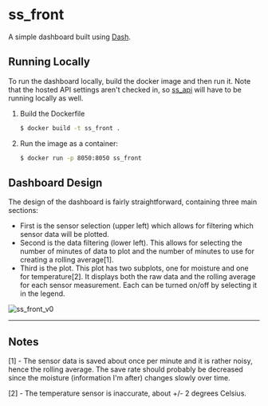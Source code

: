 # ss_front
A simple dashboard built using [Dash](https://plot.ly/products/dash/).

## Running Locally
To run the dashboard locally, build the docker image and then run it. Note that the hosted API settings aren't checked in, so [ss_api](https://github.com/andschneider/ss_api) will have to be running locally as well.

1) Build the Dockerfile
    ```bash
    $ docker build -t ss_front .
    ```
2) Run the image as a container:
    ```bash
    $ docker run -p 8050:8050 ss_front
    ```

## Dashboard Design
The design of the dashboard is fairly straightforward, containing three main sections:
 - First is the sensor selection (upper left) which allows for filtering which sensor data will be plotted.
 - Second is the data filtering (lower left). This allows for selecting the number of minutes of data to plot and the number of minutes to use for creating a rolling average[1].
 - Third is the plot. This plot has two subplots, one for moisture and one for temperature[2]. It displays both the raw data and the rolling average for each sensor measurement. Each can be turned on/off by selecting it in the legend.

![ss_front_v0](https://storage.googleapis.com/soil-sense-media/soil_sense_020.png)

----

## Notes
[1] - The sensor data is saved about once per minute and it is rather noisy, hence the rolling average. The save rate should probably be decreased since the moisture (information I'm after) changes slowly over time.

[2] - The temperature sensor is inaccurate, about +/- 2 degrees Celsius.
